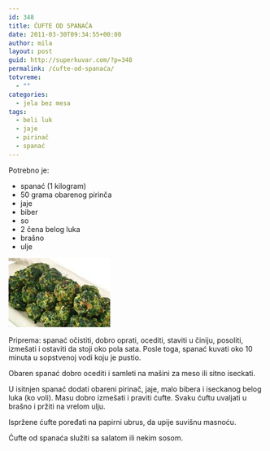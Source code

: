 ```yaml
---
id: 348
title: ĆUFTE OD SPANAĆA
date: 2011-03-30T09:34:55+00:00
author: mila
layout: post
guid: http://superkuvar.com/?p=348
permalink: /ćufte-od-spanaća/
totvreme:
  - ""
categories:
  - jela bez mesa
tags:
  - beli luk
  - jaje
  - pirinač
  - spanać
---
```

Potrebno je:

  * spanać (1 kilogram)
  * 50 grama obarenog pirinča
  * jaje
  * biber
  * so
  * 2 čena belog luka
  * brašno
  * ulje

<img class="alignnone size-full wp-image-683" title="cufteodspanaca" src="/wp-content/uploads/2011/03/cufteodspanaca.jpg" alt="" width="200" height="136" /> 

Priprema: spanać očistiti, dobro oprati, ocediti, staviti u činiju, posoliti, izmešati i ostaviti da stoji oko pola sata. Posle toga, spanać kuvati oko 10 minuta u sopstvenoj vodi koju je pustio.

Obaren spanać dobro ocediti i samleti na mašini za meso ili sitno iseckati.

U isitnjen spanać dodati obareni pirinač, jaje, malo bibera i iseckanog belog luka (ko voli). Masu dobro izmešati i praviti ćufte. Svaku ćuftu uvaljati u brašno i pržiti na vrelom ulju.

Ispržene ćufte poređati na papirni ubrus, da upije suvišnu masnoću.

Ćufte od spanaća služiti sa salatom ili nekim sosom.